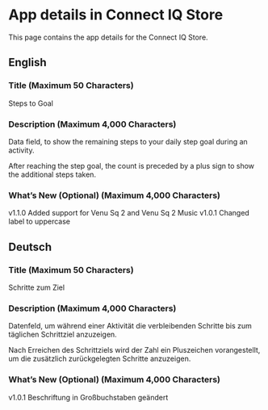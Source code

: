 # App details in Connect IQ Store

This page contains the app details for the Connect IQ Store.

## English

### Title (Maximum 50 Characters)

Steps to Goal

### Description (Maximum 4,000 Characters)

Data field, to show the remaining steps to your daily step goal during an activity.

After reaching the step goal, the count is preceded by a plus sign to show the additional steps taken.

### What’s New (Optional) (Maximum 4,000 Characters)

v1.1.0 Added support for Venu Sq 2 and Venu Sq 2 Music
v1.0.1 Changed label to uppercase

## Deutsch

### Title (Maximum 50 Characters)

Schritte zum Ziel

### Description (Maximum 4,000 Characters)

Datenfeld, um während einer Aktivität die verbleibenden Schritte bis zum täglichen Schrittziel anzuzeigen.

Nach Erreichen des Schrittziels wird der Zahl ein Pluszeichen vorangestellt, um die zusätzlich zurückgelegten Schritte anzuzeigen.

### What’s New (Optional) (Maximum 4,000 Characters)

v1.0.1 Beschriftung in Großbuchstaben geändert
